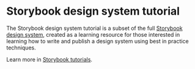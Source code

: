 # Storybook design system tutorial

The Storybook design system tutorial is a subset of the full [Storybook design system](https://github.com/arthurhovhannisyan31/storybook_test), created as a learning resource for those interested in learning how to write and publish a design system using best in practice techniques.

Learn more in [Storybook tutorials](https://www.chromatic.com/library?appId=60491be58733870021fa248a&branch=master).
